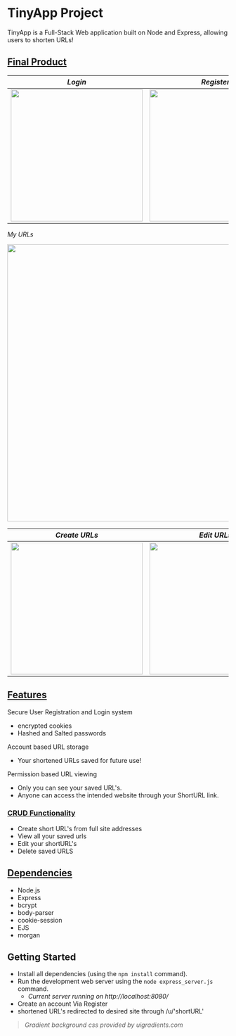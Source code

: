 # TinyApp Project

TinyApp is a Full-Stack Web application built on Node and Express, allowing users to shorten URLs!

## <ins>Final Product</ins>



| *Login*      | *Register*      |
|------------|-------------|
| <img src=https://user-images.githubusercontent.com/52307383/111701353-52797080-8800-11eb-869b-09e097d1082b.png width="300">| <img src=https://user-images.githubusercontent.com/52307383/111701397-658c4080-8800-11eb-89d3-0d87232c93a1.png width="300"> |

*My URLs*

<img src=https://user-images.githubusercontent.com/52307383/111699857-44c2eb80-87fe-11eb-82ea-441bc42da220.png width="630">



| *Create URLs*     | *Edit URLs*      |
|------------|-------------|
| <img src=https://user-images.githubusercontent.com/52307383/111700843-99b33180-87ff-11eb-912a-77dea605f5a6.png width="300"> | <img src=https://user-images.githubusercontent.com/52307383/111701024-d2530b00-87ff-11eb-8804-30fea0350767.png width="300"> |




## <ins>Features</ins>
 Secure User Registration and Login system
  * encrypted cookies
  * Hashed and Salted passwords

 Account based URL storage
  * Your shortened URLs saved for future use!

Permission based URL viewing
  * Only you can see your saved URL's.
  * Anyone can access the intended website through your ShortURL link.


### <ins>CRUD Functionality</ins>
* Create short URL's from full site addresses
* View all your saved urls
* Edit your shortURL's
* Delete saved URLS



## <ins>Dependencies</ins> 

- Node.js
- Express
- bcrypt
- body-parser
- cookie-session
- EJS
- morgan

## Getting Started

- Install all dependencies (using the `npm install` command).
- Run the development web server using the `node express_server.js` command.
  * *Current server running on http://localhost:8080/*
- Create an account Via Register
- shortened URL's redirected to desired site through /u/'shortURL'


> *Gradient background css provided by uigradients.com*